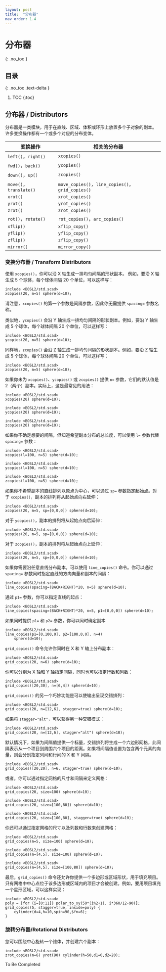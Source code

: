 ```yaml
---
layout: post
title:  "分布器"
nav_order: 1.4
---
```

# 分布器

{: .no_toc }

## 目录
{: .no_toc .text-delta }

1. TOC
{:toc}

## 分布器 / Distributors

分布器是一类模块，用于在直线、区域、体积或环形上放置多个子对象的副本。  
许多变换操作都有一个或多个对应的分布变体。

变换操作               | 相关的分布器  
--------------------- | ---------------------  
`left()`，`right()`     | `xcopies()`  
`fwd()`，`back()`       | `ycopies()`  
`down()`，`up()`        | `zcopies()`  
`move()`，`translate()` | `move_copies()`，`line_copies()`，`grid_copies()`  
`xrot()`                | `xrot_copies()`  
`yrot()`                | `yrot_copies()`  
`zrot()`                | `zrot_copies()`  
`rot()`，`rotate()`     | `rot_copies()`，`arc_copies()`  
`xflip()`               | `xflip_copy()`  
`yflip()`               | `yflip_copy()`  
`zflip()`               | `zflip_copy()`  
`mirror()`              | `mirror_copy()`  



### 变换分布器 / Transform Distributors

使用 `xcopies()`，你可以沿 X 轴生成一排均匀间隔的形状副本。 例如，要沿 X 轴生成 5 个球体，每个球体间隔 20 个单位，可以这样写：

```openscad
include <BOSL2/std.scad>
xcopies(20, n=5) sphere(d=10);
```

请注意，`xcopies()` 的第一个参数是间隔参数，因此你无需提供 `spacing=` 参数名称。

类似地，`ycopies()` 会沿 Y 轴生成一排均匀间隔的形状副本。例如，要沿 Y 轴生成 5 个球体，每个球体间隔 20 个单位，可以这样写：

```openscad
include <BOSL2/std.scad>
ycopies(20, n=5) sphere(d=10);
```

同样地，`zcopies()` 会沿 Z 轴生成一排均匀间隔的形状副本。例如，要沿 Z 轴生成 5 个球体，每个球体间隔 20 个单位，可以这样写：

```openscad
include <BOSL2/std.scad>
zcopies(20, n=5) sphere(d=10);
```

如果你未为 `xcopies()`、`ycopies()` 或 `zcopies()` 提供 `n=` 参数，它们的默认值是 2（两个）副本。实际上，这是最常见的用法：

```openscad
include <BOSL2/std.scad>
xcopies(20) sphere(d=10);
```

```openscad
include <BOSL2/std.scad>
ycopies(20) sphere(d=10);
```

```openscad
include <BOSL2/std.scad>
zcopies(20) sphere(d=10);
```

如果你不确定想要的间隔，但知道希望副本分布的总长度，可以使用 `l=` 参数代替 `spacing=` 参数：

```openscad
include <BOSL2/std.scad>
xcopies(l=100, n=5) sphere(d=10);
```

```openscad
include <BOSL2/std.scad>
ycopies(l=100, n=5) sphere(d=10);
```

```openscad
include <BOSL2/std.scad>
zcopies(l=100, n=5) sphere(d=10);
```

如果你不希望副本的直线排列以原点为中心，可以通过 `sp=` 参数指定起始点。对于 `xcopies()`，副本的排列将从起始点向右延伸：

```openscad
include <BOSL2/std.scad>
xcopies(20, n=5, sp=[0,0,0]) sphere(d=10);
```

对于 `ycopies()`，副本的排列将从起始点向后延伸：

```openscad
include <BOSL2/std.scad>
ycopies(20, n=5, sp=[0,0,0]) sphere(d=10);
```

对于 `zcopies()`，副本的排列将从起始点向上延伸：

```openscad
include <BOSL2/std.scad>
zcopies(20, n=5, sp=[0,0,0]) sphere(d=10);
```

如果你需要沿任意直线分布副本，可以使用 `line_copies()` 命令。你可以通过 `spacing=` 参数同时指定直线的方向向量和副本的间隔：

```openscad
include <BOSL2/std.scad>
line_copies(spacing=(BACK+RIGHT)*20, n=5) sphere(d=10);
```

通过 `p1=` 参数，你可以指定直线的起点：

```openscad
include <BOSL2/std.scad>
line_copies(spacing=(BACK+RIGHT)*20, n=5, p1=[0,0,0]) sphere(d=10);
```

如果同时提供 `p1=` 和 `p2=` 参数，你可以同时确定副本

```openscad
include <BOSL2/std.scad>
line_copies(p1=[0,100,0], p2=[100,0,0], n=4)
    sphere(d=10);
```

`grid_copies()` 命令允许你同时在 X 和 Y 轴上分布副本：

```openscad
include <BOSL2/std.scad>
grid_copies(20, n=6) sphere(d=10);
```

你可以分别为 X 轴和 Y 轴指定间隔，同时也可以指定行数和列数：

```openscad
include <BOSL2/std.scad>
grid_copies([20,30], n=[6,4]) sphere(d=10);
```

`grid_copies()` 的另一个巧妙功能是可以使输出呈现交错排列：

```openscad
include <BOSL2/std.scad>
grid_copies(20, n=[12,6], stagger=true) sphere(d=10);
```

如果将 `stagger="alt"`，可以获得另一种交错模式：

```openscad
include <BOSL2/std.scad>
grid_copies(20, n=[12,6], stagger="alt") sphere(d=10);
```

默认情况下，如果为间隔值提供一个标量，交错排列将生成一个六边形网格，此间隔表示从一个项目到周围六个项目的距离。如果将间隔值设置为包含两个元素的向量，则会分别指定列间和行间的 X 和 Y 间隔。

```openscad
include <BOSL2/std.scad>
grid_copies([20,20], n=6, stagger=true) sphere(d=10);
```

或者，你可以通过指定网格的尺寸和间隔来定义网格：

```openscad
include <BOSL2/std.scad>
grid_copies(20, size=100) sphere(d=10);
```

```openscad
include <BOSL2/std.scad>
grid_copies(20, size=[100,80]) sphere(d=10);
```

```openscad
include <BOSL2/std.scad>
grid_copies(20, size=[100,80], stagger=true) sphere(d=10);
```

你还可以通过指定网格的尺寸以及列数和行数来创建网格：

```openscad
include <BOSL2/std.scad>
grid_copies(n=5, size=100) sphere(d=10);
```

```openscad
include <BOSL2/std.scad>
grid_copies(n=[4,5], size=100) sphere(d=10);
```

```openscad
include <BOSL2/std.scad>
grid_copies(n=[4,5], size=[100,80]) sphere(d=10);
```

最后，`grid_copies()` 命令还允许你提供一个多边形或区域形状，用于填充项目。只有网格中中心点位于该多边形或区域内的项目才会被创建。例如，要用项目填充一个星形区域，可以这样实现：

```openscad
include <BOSL2/std.scad>
poly = [for (i=[0:11]) polar_to_xy(50*(i%2+1), i*360/12-90)];
grid_copies(5, stagger=true, inside=poly) {
    cylinder(d=4,h=10,spin=90,$fn=6);
}
```


### 旋转分布器/Rotational Distributors

您可以围绕中心旋转一个锥体，并创建六个副本：

```openscad
include <BOSL2/std.scad>
zrot_copies(n=6) yrot(90) cylinder(h=50,d1=0,d2=20);
```

To Be Completed


